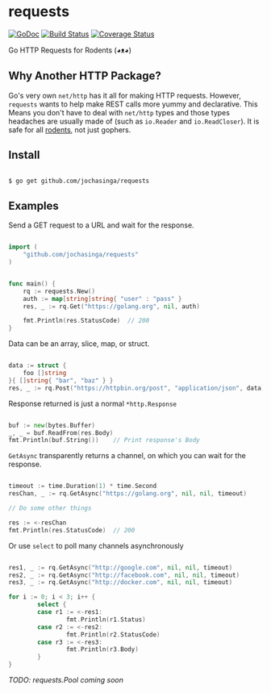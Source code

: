 requests
========
[![GoDoc](https://godoc.org/github.com/jochasinga/requests?status.svg)](https://godoc.org/github.com/jochasinga/requests)   [![Build Status](https://drone.io/github.com/jochasinga/requests/status.png?style=flat)](https://drone.io/github.com/jochasinga/requests/latest)   [![Coverage Status](https://coveralls.io/repos/github/jochasinga/requests/badge.svg?branch=master)](https://coveralls.io/github/jochasinga/requests?branch=master)

Go HTTP Requests for Rodents (◕ᴥ◕)

Why Another HTTP Package?
-------------------------
Go's very own `net/http` has it all for making HTTP requests. However, `requests` wants to help
make REST calls more yummy and declarative. This Means you don't have to deal with `net/http` types 
and those types headaches are usually made of (such as `io.Reader` and `io.ReadCloser`).
It is safe for all [rodents](http://www.styletails.com/wp-content/uploads/2014/06/guinea-pig-booboo-lieveheersbeestje-2.jpg), not just gophers. 

Install
-------

```bash

$ go get github.com/jochasinga/requests

```

Examples
--------

Send a GET request to a URL and wait for the response.

```go

import (
	"github.com/jochasinga/requests"
)


func main() {
	rq := requests.New()
	auth := map[string]string{ "user" : "pass" }
	res, _ := rq.Get("https://golang.org", nil, auth)

	fmt.Println(res.StatusCode)  // 200
}

```

Data can be an array, slice, map, or struct.

```go

data := struct {
	foo []string
}{ []string{ "bar", "baz" } }
res, _ := rq.Post("https://httpbin.org/post", "application/json", data)

```

Response returned is just a normal `*http.Response`

```go

buf := new(bytes.Buffer)
_, _ = buf.ReadFrom(res.Body)
fmt.Println(buf.String())    // Print response's Body

```

`GetAsync` transparently returns a channel, on which you can wait for the response.

```go

timeout := time.Duration(1) * time.Second
resChan, _ := rq.GetAsync("https://golang.org", nil, nil, timeout)

// Do some other things

res := <-resChan
fmt.Println(res.StatusCode)  // 200

```
Or use `select` to poll many channels asynchronously

```go

res1, _ := rq.GetAsync("http://google.com", nil, nil, timeout)
res2, _ := rq.GetAsync("http://facebook.com", nil, nil, timeout)
res3, _ := rq.GetAsync("http://docker.com", nil, nil, timeout)

for i := 0; i < 3; i++ {
        select {
	    case r1 := <-res1:
		        fmt.Println(r1.Status)
	    case r2 := <-res2:
		        fmt.Println(r2.StatusCode)
	    case r3 := <-res3:
		        fmt.Println(r3.Body)
		}
}

```

*TODO: requests.Pool coming soon*




